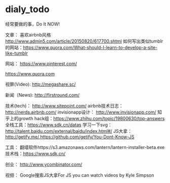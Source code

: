 # dialy_todo
经常要做的事，Do It NOW!

文章：
喜欢airbnb风格 http://www.admin5.com/article/20150820/617700.shtml
如何写出类似tumblr的网站：https://www.quora.com/What-should-I-learn-to-develop-a-site-like-tumblr

网站：
https://www.pinterest.com/

https://www.quora.com


视屏(Video):
http://megashare.sc/



新闻（News):
http://firstround.com/


技术(tech)：
http://www.sitepoint.com/
airbnb技术日志：http://nerds.airbnb.com/
invisionapp设计： http://www.invisionapp.com/
知乎上的growth hack组：https://www.zhihu.com/topic/19800630/top-answers
全栈工具：https://www.sdk.cn/datas
学习一下svg：http://talent.baidu.com/external/baidu/index.html#/
JS大拿：http://getify.me/,https://github.com/getify/You-Dont-Know-JS

工具：
翻墙软件https://s3.amazonaws.com/lantern/lantern-installer-beta.exe
技术栈：https://www.sdk.cn/

创业：
http://www.ycombinator.com/


视频：
Google搜索JS大拿For JS you can watch videos by Kyle Simpson
